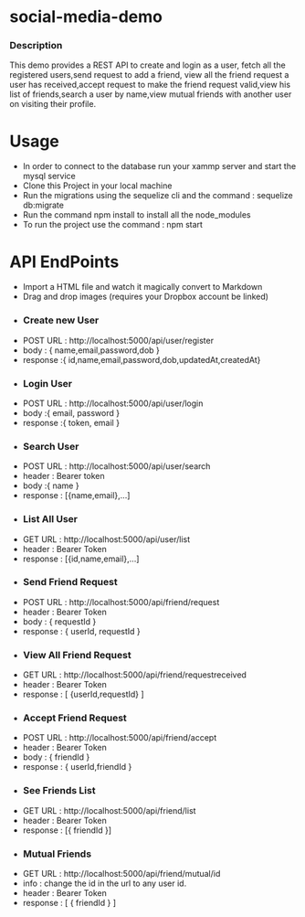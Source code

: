 # social-media-demo

### Description
This demo provides a REST API to create and login as a user, fetch all the registered users,send request to add a friend, view all the friend request a user has received,accept request to make the friend request valid,view his list of friends,search a user by name,view mutual friends with another user on visiting their profile.

# Usage
  - In order to connect to the database run your xammp server and start the mysql service
  - Clone this Project in your local machine
  - Run the migrations using the sequelize cli and the command : sequelize db:migrate
  - Run the command npm install to install all the node_modules
  - To run the project use the command : npm start 

# API EndPoints

  - Import a HTML file and watch it magically convert to Markdown
  - Drag and drop images (requires your Dropbox account be linked)
  - ### Create new User
  - POST URL : http://localhost:5000/api/user/register
  - body : { name,email,password,dob }
  - response :{ id,name,email,password,dob,updatedAt,createdAt}
  - ### Login User
  - POST URL : http://localhost:5000/api/user/login
  - body :{ email, password }
  - response :{ token, email }
  - ### Search User
  - POST URL : http://localhost:5000/api/user/search
  - header : Bearer token
  - body :{ name }
  - response : [{name,email},...] 
  - ### List All User
  - GET URL : http://localhost:5000/api/user/list
  - header : Bearer Token
  - response : [{id,name,email},...]
  - ### Send Friend Request
  - POST URL : http://localhost:5000/api/friend/request
  - header : Bearer Token
  - body : { requestId }
  - response : { userId, requestId }
  - ### View All Friend Request
  - GET URL : http://localhost:5000/api/friend/requestreceived
  - header : Bearer Token
  - response : [ {userId,requestId} ]
  - ### Accept Friend Request
  - POST URL : http://localhost:5000/api/friend/accept
  - header : Bearer Token
  - body : { friendId }
  - response : { userId,friendId }
  - ### See Friends List 
  - GET URL : http://localhost:5000/api/friend/list
  - header : Bearer Token
  - response : [{ friendId }]
  - ### Mutual Friends
  - GET URL : http://localhost:5000/api/friend/mutual/id
  - info : change the id in the url to any user id.
  - header : Bearer Token
  - response : [ { friendId } ]
  